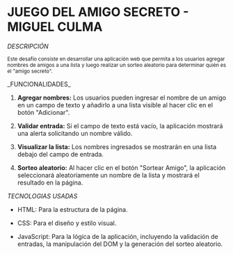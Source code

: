# __JUEGO DEL AMIGO SECRETO - MIGUEL CULMA__

 _DESCRIPCIÓN_

<sub>
Este desafío consiste en desarrollar una aplicación web que permita a los usuarios agregar nombres de amigos a una lista y luego realizar un sorteo aleatorio para determinar quién es el "amigo secreto".
</sub>

\_FUNCIONALIDADES_

1. __Agregar nombres:__ Los usuarios pueden ingresar el nombre de un amigo en un campo de texto y añadirlo a una lista visible al hacer clic en el botón "Adicionar".

2. __Validar entrada:__ Si el campo de texto está vacío, la aplicación mostrará una alerta solicitando un nombre válido.

3. __Visualizar la lista:__ Los nombres ingresados se mostrarán en una lista debajo del campo de entrada.

4. __Sorteo aleatorio:__ Al hacer clic en el botón "Sortear Amigo", la aplicación seleccionará aleatoriamente un nombre de la lista y mostrará el resultado en la página.

_TECNOLOGIAS USADAS_

* HTML: Para la estructura de la página.

* CSS: Para el diseño y estilo visual.

* JavaScript: Para la lógica de la aplicación, incluyendo la validación de entradas, la manipulación del DOM y la generación del sorteo aleatorio.
